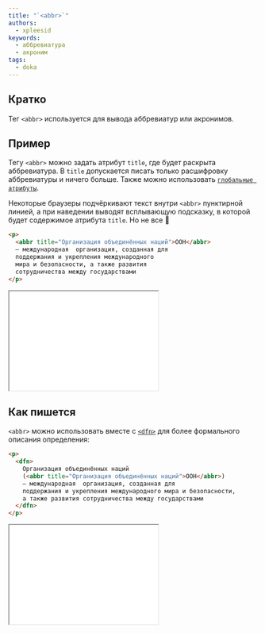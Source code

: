 ```yaml
---
title: "`<abbr>`"
authors:
  - xpleesid
keywords:
  - аббревиатура
  - акроним
tags:
  - doka
---
```


## Кратко

Тег `<abbr>` используется для вывода аббревиатур или акронимов.

## Пример

Тегу `<abbr>` можно задать атрибут `title`, где будет раскрыта аббревиатура. В `title` допускается писать только расшифровку аббревиатуры и ничего больше. Также можно использовать [`глобальные атрибуты`](/html/global-attrs/).

Некоторые браузеры подчёркивают текст внутри `<abbr>` пунктирной линией, а при наведении выводят всплывающую подсказку, в которой будет содержимое атрибута `title`. Но не все 🤔

```html
<p>
  <abbr title="Организация объединённых наций">ООН</abbr>
  — международная  организация, созданная для
  поддержания и укрепления международного
  мира и безопасности, а также развития
  сотрудничества между государствами
</p>
```

<iframe title="Пример с ЮНЕСКО" src="demos/un/" height="200"></iframe>

## Как пишется

`<abbr>` можно использовать вместе с [`<dfn>`](/html/dfn/) для более формального описания определения:

```html
<p>
  <dfn>
    Организация объединённых наций
    (<abbr title="Организация объединённых наций">ООН</abbr>)
    — международная  организация, созданная для
    поддержания и укрепления международного мира и безопасности,
    а также развития сотрудничества между государствами
  </dfn>
</p>
```

<iframe title="Пример с тегом dfn" src="demos/with-dfn/" height="200"></iframe>

